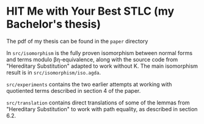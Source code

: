 # HIT Me with Your Best STLC (my Bachelor's thesis)

The pdf of my thesis can be found in the `paper` directory

In `src/isomorphism` is the fully proven isomorphism between normal forms and
terms modulo βη-equivalence, along with the source code from "Hereditary
Substitution" adapted to work without K. The main isomorphism result is in
`src/isomorphism/iso.agda`.

`src/experiments` contains the two earlier attempts at working with quotiented
terms described in section 4 of the paper.

`src/translation` contains direct translations of some of the lemmas from
"Hereditary Substitution" to work with path equality, as described in section
6.2. 
